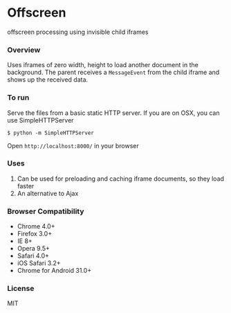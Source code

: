 # Offscreen
offscreen processing using invisible child iframes

### Overview
Uses iframes of zero width, height to load another document in the background. The parent receives a `MessageEvent` from the child iframe and shows up the received data.

### To run

Serve the files from a basic static HTTP server. If you are on OSX, you can use SimpleHTTPServer

```
$ python -m SimpleHTTPServer
```
Open `http://localhost:8000/` in your browser

### Uses
1. Can be used for preloading and caching iframe documents, so they load faster
2. An alternative to Ajax

### Browser Compatibility
* Chrome 4.0+
* Firefox 3.0+
* IE 8+
* Opera 9.5+
* Safari 4.0+
* iOS Safari 3.2+
* Chrome for Android 31.0+

### License
MIT